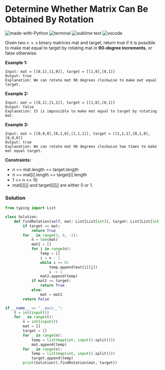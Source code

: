 # Determine Whether Matrix Can Be Obtained By Rotation
![made-with-Python](https://img.shields.io/badge/Made%20with-Python-007396.svg)
![terminal](https://img.shields.io/badge/Windows%20Terminal-4D4D4D?logo=windows%20terminal&logoColor=white)
![sublime text](https://img.shields.io/badge/sublime_text-%23575757.svg?logo=sublime-text&logoColor=important)
![vscode](https://img.shields.io/badge/Visual_Studio_Code-0078D4?logo=visual%20studio%20code&logoColor=white)

Given two `n x n` binary matrices mat and target, return true if it is possible to make mat equal to target by rotating mat in **90-degree increments**, or false otherwise.

__Example 1:__
```
Input: mat = [[0,1],[1,0]], target = [[1,0],[0,1]]
Output: true
Explanation: We can rotate mat 90 degrees clockwise to make mat equal target.
```
__Example 2:__
```
Input: mat = [[0,1],[1,1]], target = [[1,0],[0,1]]
Output: false
Explanation: It is impossible to make mat equal to target by rotating mat.
```
__Example 3:__
```
Input: mat = [[0,0,0],[0,1,0],[1,1,1]], target = [[1,1,1],[0,1,0],[0,0,0]]
Output: true
Explanation: We can rotate mat 90 degrees clockwise two times to make mat equal target.
```

__Constraints:__
- n == mat.length == target.length
- n == mat[i].length == target[i].length
- 1 <= n <= 10
- mat[i][j] and target[i][j] are either 0 or 1.
  
### Solution
```py
from typing import List

class Solution:
    def findRotation(self, mat: List[List[int]], target: List[List[int]]) -> bool:
        if target == mat:
            return True
        for _ in range(3, 0, -1):
            n = len(mat)
            mat2 = []
            for j in range(n):
                temp = []
                i = n - 1
                while i >= 0:
                    temp.append(mat[i][j])
                    i -= 1
                mat2.append(temp)
            if mat2 == target:
                return True
            else:
                mat = mat2
        return False

if __name__ == "__main__":
    t = int(input())
    for _ in range(t):
        n = int(input())
        mat = []
        target = []
        for _ in range(n):
            temp = list(map(int, input().split()))
            mat.append(temp)
        for _ in range(n):
            temp = list(map(int, input().split()))
            target.append(temp)
        print(Solution().findRotation(mat, target))
```